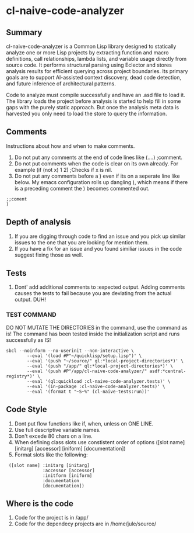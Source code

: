 # cl-naive-code-analyzer

## Summary
cl-naive-code-analyzer is a Common Lisp library designed to statically
analyze one or more Lisp projects by extracting function and macro
definitions, call relationships, lambda lists, and variable usage
directly from source code. It performs structural parsing using
Eclector and stores analysis results for efficient querying across
project boundaries. Its primary goals are to support AI-assisted
context discovery, dead code detection, and future inference of
architectural patterns.

Code to analyze must compile successfully and have an .asd file to
load it. The library loads the project before analysis is started to
help fill in some gaps with the purely static approach. But once the
analysis meta data is harvested you only need to load the store to
query the information.

## Comments

Instructions about how and when to make comments.

1. Do not put any comments at the end of code lines like (....) ;comment. 
2. Do not put comments when the code is clear on its own already. For example (if (not x) 1 2) ;Checks if x is nil.
3. Do not put any comments before a ) even if its on a seperate line like below. My emacs configuration rolls up dangling ), which means if there is a preceding comment the ) becomes commented out.
```
;;coment
)
```

## Depth of analysis

1. If you are digging through code to find an issue and you pick up similar issues to the one that you are looking for mention them.
2. If you have a fix for an issue and you found similiar issues in the code suggest fixing those as well.

## Tests 

1. Dont' add additional comments to :expected output. Adding comments causes the tests to fail because you are deviating from the actual output. DUH!

### TEST COMMAND

DO NOT MUTATE THE DIRECTORIES in the command, use the command as is! The command has been tested inside the initialization script and runs successfully as IS!
```
sbcl --noinform --no-userinit --non-interactive \
		--eval '(load #P"~/quicklisp/setup.lisp")' \
		--eval '(push "~/source/" ql:*local-project-directories*)' \
		--eval '(push "/app/" ql:*local-project-directories*)' \
		--eval '(push #P"/app/cl-naive-code-analyzer/" asdf:*central-registry*)' \
		--eval '(ql:quickload :cl-naive-code-analyzer.tests)' \
		--eval '(in-package :cl-naive-code-analyzer.tests)' \
		--eval '(format t "~S~%" (cl-naive-tests:run))' 	
```
## Code Style

1. Dont put flow functions like if, when, unless on ONE LINE.
2. Use full descriptive variable names.
3. Don't excede 80 chars on a line.
4. When defining class slots use constistent order of options ([slot name] [initarg] [accessor] [iniform] [documentation])
5. Format slots like the following:

```
 ([slot name] :initarg [initarg] 
              :accessor [accessor] 
			  :initform [iniform] 
			  :documentation 
			  [documentation])
```

## Where is the code

1. Code for the project is in /app/
2. Code for the dependecy projects are in /home/jule/source/
